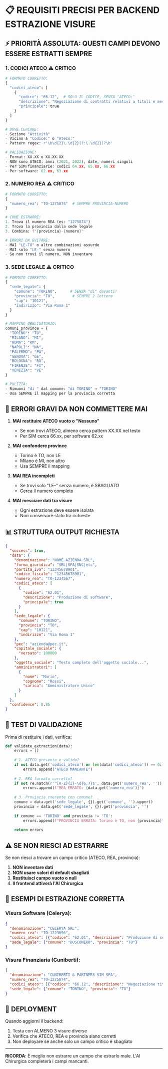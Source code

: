 # 📋 REQUISITI PRECISI PER BACKEND ESTRAZIONE VISURE

## ⚡ PRIORITÀ ASSOLUTA: QUESTI CAMPI DEVONO ESSERE ESTRATTI SEMPRE

### 1. **CODICI ATECO** ⚠️ CRITICO
```python
# FORMATO CORRETTO:
{
  "codici_ateco": [
    {
      "codice": "66.12",  # SOLO IL CODICE, SENZA "ATECO:"
      "descrizione": "Negoziazione di contratti relativi a titoli e merci",
      "principale": true
    }
  ]
}

# DOVE CERCARE:
- Sezione "Attività"
- Vicino a "Codice:" o "Ateco:"
- Pattern regex: r'\b\d{2}\.\d{2}(?:\.\d{2})?\b'

# VALIDAZIONE:
- Format: XX.XX o XX.XX.XX
- NON sono ATECO: anni (2021, 2022), date, numeri singoli
- Per SIM/finanziarie: codici 64.xx, 65.xx, 66.xx
- Per software: 62.xx, 63.xx
```

### 2. **NUMERO REA** ⚠️ CRITICO
```python
# FORMATO CORRETTO:
{
  "numero_rea": "TO-1275874"  # SEMPRE PROVINCIA-NUMERO
}

# COME ESTRARRE:
1. Trova il numero REA (es: "1275874")
2. Trova la provincia dalla sede legale
3. Combina: f"{provincia}-{numero}"

# ERRORI DA EVITARE:
- MAI "LE-TO" o altre combinazioni assurde
- MAI solo "LE-" senza numero
- Se non trovi il numero, NON inventare
```

### 3. **SEDE LEGALE** ⚠️ CRITICO
```python
# FORMATO CORRETTO:
{
  "sede_legale": {
    "comune": "TORINO",      # SENZA "di" davanti!
    "provincia": "TO",        # SEMPRE 2 lettere
    "cap": "10121",
    "indirizzo": "Via Roma 1"
  }
}

# MAPPING OBBLIGATORIO:
comuni_province = {
  "TORINO": "TO",
  "MILANO": "MI", 
  "ROMA": "RM",
  "NAPOLI": "NA",
  "PALERMO": "PA",
  "GENOVA": "GE",
  "BOLOGNA": "BO",
  "FIRENZE": "FI",
  "VENEZIA": "VE"
}

# PULIZIA:
- Rimuovi "di " dal comune: "di TORINO" → "TORINO"
- Usa SEMPRE il mapping per la provincia corretta
```

## 🔴 ERRORI GRAVI DA NON COMMETTERE MAI

1. **MAI restituire ATECO vuoto o "Nessuno"**
   - Se non trovi ATECO, almeno cerca pattern XX.XX nel testo
   - Per SIM cerca 66.xx, per software 62.xx

2. **MAI confondere province**
   - Torino è TO, non LE
   - Milano è MI, non altro
   - Usa SEMPRE il mapping

3. **MAI REA incompleti**
   - Se trovi solo "LE-" senza numero, è SBAGLIATO
   - Cerca il numero completo

4. **MAI mesciare dati tra visure**
   - Ogni estrazione deve essere isolata
   - Non conservare stato tra richieste

## 📊 STRUTTURA OUTPUT RICHIESTA

```json
{
  "success": true,
  "data": {
    "denominazione": "NOME AZIENDA SRL",
    "forma_giuridica": "SRL|SPA|SNC|etc",
    "partita_iva": "12345678901",
    "codice_fiscale": "12345678901",
    "numero_rea": "TO-1234567",
    "codici_ateco": [
      {
        "codice": "62.01",
        "descrizione": "Produzione di software",
        "principale": true
      }
    ],
    "sede_legale": {
      "comune": "TORINO",
      "provincia": "TO",
      "cap": "10121",
      "indirizzo": "Via Roma 1"
    },
    "pec": "azienda@pec.it",
    "capitale_sociale": {
      "versato": 100000
    },
    "oggetto_sociale": "Testo completo dell'oggetto sociale...",
    "amministratori": [
      {
        "nome": "Mario",
        "cognome": "Rossi",
        "carica": "Amministratore Unico"
      }
    ]
  },
  "confidence": 0.85
}
```

## 🎯 TEST DI VALIDAZIONE

Prima di restituire i dati, verifica:

```python
def validate_extraction(data):
    errors = []
    
    # 1. ATECO presente e valido?
    if not data.get('codici_ateco') or len(data['codici_ateco']) == 0:
        errors.append("ATECO MANCANTE")
    
    # 2. REA formato corretto?
    if not re.match(r'^[A-Z]{2}-\d{6,7}$', data.get('numero_rea', '')):
        errors.append(f"REA ERRATO: {data.get('numero_rea')}")
    
    # 3. Provincia coerente con comune?
    comune = data.get('sede_legale', {}).get('comune', '').upper()
    provincia = data.get('sede_legale', {}).get('provincia', '')
    
    if comune == 'TORINO' and provincia != 'TO':
        errors.append(f"PROVINCIA ERRATA: Torino è TO, non {provincia}")
    
    return errors
```

## ⚠️ SE NON RIESCI AD ESTRARRE

Se non riesci a trovare un campo critico (ATECO, REA, provincia):
1. **NON inventare dati**
2. **NON usare valori di default sbagliati**
3. **Restituisci campo vuoto o null**
4. **Il frontend attiverà l'AI Chirurgica**

## 📝 ESEMPI DI ESTRAZIONE CORRETTA

### Visura Software (Celerya):
```json
{
  "denominazione": "CELERYA SRL",
  "numero_rea": "TO-1223096",
  "codici_ateco": [{"codice": "62.01", "descrizione": "Produzione di software"}],
  "sede_legale": {"comune": "BOSCONERO", "provincia": "TO"}
}
```

### Visura Finanziaria (Cuniberti):
```json
{
  "denominazione": "CUNIBERTI & PARTNERS SIM SPA",
  "numero_rea": "TO-1275874",
  "codici_ateco": [{"codice": "66.12", "descrizione": "Negoziazione titoli"}],
  "sede_legale": {"comune": "TORINO", "provincia": "TO"}
}
```

## 🚀 DEPLOYMENT

Quando aggiorni il backend:
1. Testa con ALMENO 3 visure diverse
2. Verifica che ATECO, REA e provincia siano corretti
3. Non deployare se anche solo un campo critico è sbagliato

---

**RICORDA**: È meglio non estrarre un campo che estrarlo male. L'AI Chirurgica completerà i campi mancanti.